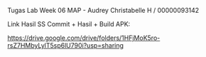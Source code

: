 Tugas Lab Week 06 MAP - Audrey Christabelle H / 00000093142

Link Hasil SS Commit + Hasil + Build APK:

https://drive.google.com/drive/folders/1HFjMoK5ro-rsZ7HMbyLylT5sp6lU790i?usp=sharing
